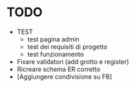# TODO
* TEST
    * test pagina admin
    * test dei requisiti di progetto
    * test funzionamento
* Fixare validatori (add grotto e register)
* Ricreare schema ER corretto
* [Aggiungere condivisione su FB]